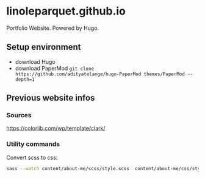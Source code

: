 # linoleparquet.github.io

Portfolio Website. Powered by Hugo.

## Setup environment

- download Hugo
- download PaperMod `git clone https://github.com/adityatelange/hugo-PaperMod themes/PaperMod --depth=1`

## Previous website infos

### Sources

https://colorlib.com/wp/template/clark/

### Utility commands

Convert scss to css:

```sh
sass --watch content/about-me/scss/style.scss  content/about-me/css/style.css
```
